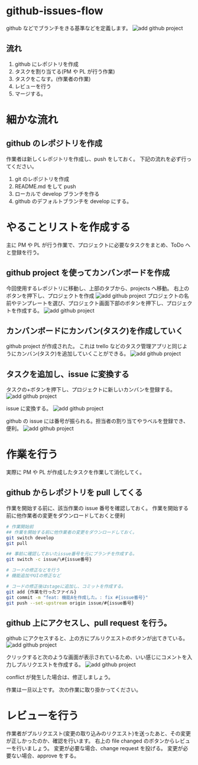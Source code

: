 # github-issues-flow

github などでブランチをきる基準などを定義します。
![add github project](images/git-issue-flow.png)

## 流れ

1. github にレポジトリを作成
1. タスクを割り当てる(PM や PL が行う作業)
1. タスクをこなす。(作業者の作業)
1. レビューを行う
1. マージする。

# 細かな流れ

## github のレポジトリを作成

作業者は新しくレポジトリを作成し、push をしておく。
下記の流れを必ず行ってください。

1.  git のレポジトリを作成
1.  README.md をして push
1.  ローカルで develop ブランチを作る
1.  github のデフォルトブランチを develop にする。

# やることリストを作成する

主に PM や PL が行う作業で、プロジェクトに必要なタスクをまとめ、ToDo へと登録を行う。

## github project を使ってカンバンボードを作成

今回使用するレポジトリに移動し、上部のタブから、projects へ移動。
右上のボタンを押下し、プロジェクトを作成
![add github project](images/create-github-projects.png)
プロジェクトの名前やテンプレートを選び、プロジェクト画面下部のボタンを押下し、プロジェクトを作成する。
![add github project](images/create-github-projects-2.png)

## カンバンボードにカンバン(タスク)を作成していく

github project が作成された。
これは trello などのタスク管理アプリと同じようにカンバン(タスク)を追加していくことができる。
![add github project](images/github-project.png)

## タスクを追加し、issue に変換する

タスクの+ボタンを押下し、プロジェクトに新しいカンバンを登録する。
![add github project](images/github-projects-add-task.png)

issue に変換する。
![add github project](images/github-projects-convert-to-issue.png)

github の issue には番号が振られる。担当者の割り当てやラベルを登録でき、便利。
![add github project](images/github-issues.png)

# 作業を行う

実際に PM や PL が作成したタスクを作業して消化してく。

## github からレポジトリを pull してくる

作業を開始する前に、該当作業の issue 番号を確認しておく。
作業を開始する前に他作業者の変更をダウンロードしておくと便利

```bash
# 作業開始前
## 作業を開始する前に他作業者の変更をダウンロードしておく。
git switch develop
git pull

## 事前に確認しておいたissue番号を元にブランチを作成する。
git switch -c issue/\#{issue番号}

# コードの修正などを行う
# 機能追加やUIの修正など

# コードの修正後はstageに追加し、コミットを作成する。
git add {作業を行ったファイル}
git commit -m "feat: 機能Aを作成した。: fix #{issue番号}"
git push --set-upstream origin issue/#{issue番号}
```

## github 上にアクセスし、pull request を行う。

github にアクセスすると、上の方にプルリクエストのボタンが出てきている。
![add github project](images/github-pullrequest.png)

クリックすると次のような画面が表示されているため、いい感じにコメントを入力しプルリクエストを作成する。
![add github project](images/github-open-a-pullrequest.png)

conflict が発生した場合は、修正しましょう。

作業は一旦以上です。
次の作業に取り掛かってください。

# レビューを行う

作業者がプルリクエスト(変更の取り込みのリクエスト)を送ったあと、その変更が正しかったのか、確認を行います。
右上の file changed のボタンからレビューを行いましょう。
変更が必要な場合、change request を投げる。
変更が必要ない場合、approve をする。
